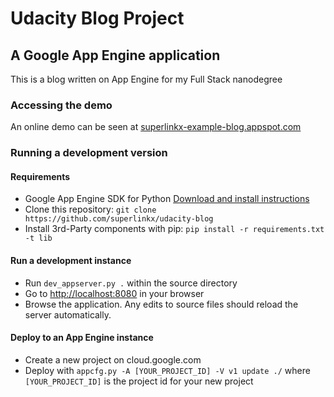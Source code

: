 # Udacity Blog Project
## A Google App Engine application

This is a blog written on App Engine for my Full Stack nanodegree

### Accessing the demo
An online demo can be seen at [superlinkx-example-blog.appspot.com](superlinkx-example-blog.appspot.com)

### Running a development version
#### Requirements
- Google App Engine SDK for Python [Download and install instructions](https://cloud.google.com/appengine/downloads#Google_App_Engine_SDK_for_Python)
- Clone this repository: `git clone https://github.com/superlinkx/udacity-blog`
- Install 3rd-Party components with pip: `pip install -r requirements.txt -t lib`

#### Run a development instance
- Run `dev_appserver.py .` within the source directory
- Go to [http://localhost:8080](http://localhost:8080) in your browser
- Browse the application. Any edits to source files should reload the server automatically.

#### Deploy to an App Engine instance
- Create a new project on cloud.google.com
- Deploy with `appcfg.py -A [YOUR_PROJECT_ID] -V v1 update ./` where `[YOUR_PROJECT_ID]` is the project id for your new project
